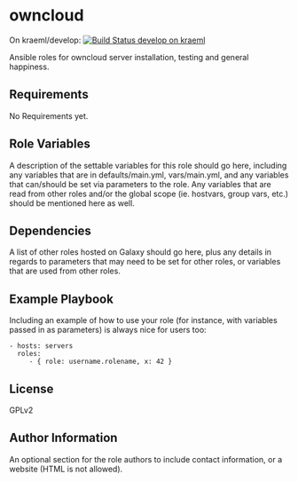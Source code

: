 owncloud
=========

On kraeml/develop: [![Build Status develop on kraeml](https://travis-ci.org/kraeml/ansible-role-owncloud.svg?branch=develop)](https://travis-ci.org/kraeml/ansible-role-owncloud.svg?branch=develop)

Ansible roles for owncloud server installation, testing and general happiness.

Requirements
------------

No Requirements yet.

Role Variables
--------------

A description of the settable variables for this role should go here, including any variables that are in defaults/main.yml, vars/main.yml, and any variables that can/should be set via parameters to the role. Any variables that are read from other roles and/or the global scope (ie. hostvars, group vars, etc.) should be mentioned here as well.

Dependencies
------------

A list of other roles hosted on Galaxy should go here, plus any details in regards to parameters that may need to be set for other roles, or variables that are used from other roles.

Example Playbook
----------------

Including an example of how to use your role (for instance, with variables passed in as parameters) is always nice for users too:

    - hosts: servers
      roles:
         - { role: username.rolename, x: 42 }

License
-------

GPLv2

Author Information
------------------

An optional section for the role authors to include contact information, or a website (HTML is not allowed).
